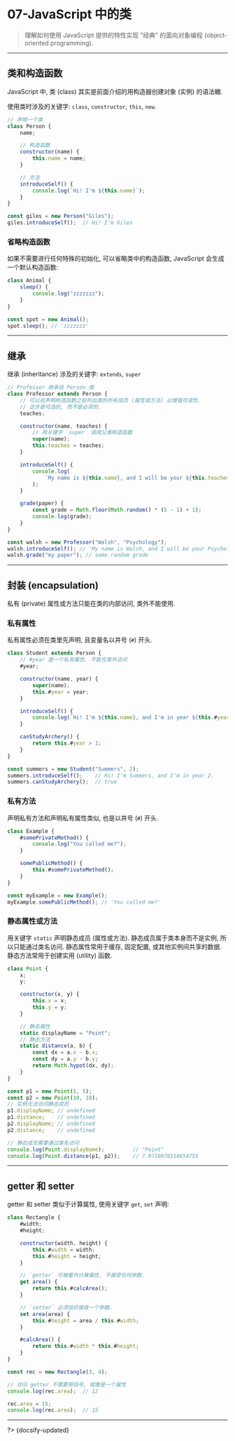 # 07-JavaScript 中的类

> 理解如何使用 JavaScript 提供的特性实现 "经典" 的面向对象编程 (object-oriented programming).

---

## 类和构造函数

JavaScript 中, 类 (class) 其实是前面介绍的用构造器创建对象 (实例) 的语法糖.

使用类时涉及的关键字: `class`, `constructor`, `this`, `new`.

```js
// 声明一个类
class Person {
    name;

    // 构造函数
    constructor(name) {
        this.name = name;
    }

    // 方法
    introduceSelf() {
        console.log(`Hi! I'm ${this.name}`);
    }
}

const giles = new Person("Giles");
giles.introduceSelf();  // Hi! I'm Giles
```

### 省略构造函数

如果不需要进行任何特殊的初始化, 可以省略类中的构造函数, JavaScript 会生成一个默认构造函数:

```js
class Animal {
    sleep() {
        console.log("zzzzzzz");
    }
}

const spot = new Animal();
spot.sleep(); // 'zzzzzzz'
```

---

## 继承

继承 (inheritance) 涉及的关键字: `extends`, `super`

```js
// Professor 继承自 Person 类
class Professor extends Person {
    // 可以在声明构造函数之前列出类的所有成员 (属性或方法) 以增强可读性.
    // 这步是可选的, 而不是必须的.
    teaches;

    constructor(name, teaches) {
        // 用关键字 `super` 调用父类构造函数
        super(name);
        this.teaches = teaches;
    }

    introduceSelf() {
        console.log(
            `My name is ${this.name}, and I will be your ${this.teaches} professor.`,
        );
    }

    grade(paper) {
        const grade = Math.floor(Math.random() * (5 - 1) + 1);
        console.log(grade);
    }
}

const walsh = new Professor("Walsh", "Psychology");
walsh.introduceSelf(); // 'My name is Walsh, and I will be your Psychology professor'
walsh.grade("my paper"); // some random grade
```

---

## 封装 (encapsulation)

私有 (private) 属性或方法只能在类的内部访问, 类外不能使用.

### 私有属性

私有属性必须在类里先声明, 且变量名以井号 (`#`) 开头.

```js
class Student extends Person {
    // #year 是一个私有属性, 不能在类外访问
    #year;

    constructor(name, year) {
        super(name);
        this.#year = year;
    }

    introduceSelf() {
        console.log(`Hi! I'm ${this.name}, and I'm in year ${this.#year}.`);
    }

    canStudyArchery() {
        return this.#year > 1;
    }
}

const summers = new Student("Summers", 2);
summers.introduceSelf();    // Hi! I'm Summers, and I'm in year 2.
summers.canStudyArchery();  // true
```

### 私有方法

声明私有方法和声明私有属性类似, 也是以井号 (`#`) 开头.

```js
class Example {
    #somePrivateMethod() {
        console.log("You called me?");
    }

    somePublicMethod() {
        this.#somePrivateMethod();
    }
}

const myExample = new Example();
myExample.somePublicMethod(); // 'You called me?'
```

### 静态属性或方法

用关键字 `static` 声明静态成员 (属性或方法). 静态成员属于类本身而不是实例, 所以只能通过类名访问. 静态属性常用于缓存, 固定配置, 或其他实例间共享的数据. 静态方法常用于创建实用 (utility) 函数.

```js
class Point {
    x;
    y;

    constructor(x, y) {
        this.x = x;
        this.y = y;
    }

    // 静态属性
    static displayName = "Point";
    // 静态方法
    static distance(a, b) {
        const dx = a.x - b.x;
        const dy = a.y - b.y;
        return Math.hypot(dx, dy);
    }
}

const p1 = new Point(5, 5);
const p2 = new Point(10, 10);
// 实例无法访问静态成员
p1.displayName; // undefined
p1.distance;    // undefined
p2.displayName; // undefined
p2.distance;    // undefined

// 静态成员需要通过类名访问
console.log(Point.displayName);         // "Point"
console.log(Point.distance(p1, p2));    // 7.0710678118654755
```

---

## getter 和 setter

getter 和 setter 类似于计算属性, 使用关键字 `get`, `set` 声明:

```js
class Rectangle {
    #width;
    #height;

    constructor(width, height) {
        this.#width = width;
        this.#height = height;
    }

    // `getter` 可被看作计算属性, 不接受任何参数.
    get area() {
        return this.#calcArea();
    }

    // `setter` 必须恰好接收一个参数.
    set area(area) {
        this.#height = area / this.#width;
    }

    #calcArea() {
        return this.#width * this.#height;
    }
}

const rec = new Rectangle(3, 4);

// 访问 getter 不需要带括号, 就像是一个属性
console.log(rec.area);  // 12

rec.area = 15;
console.log(rec.area);  // 15
```



---

?> {docsify-updated}